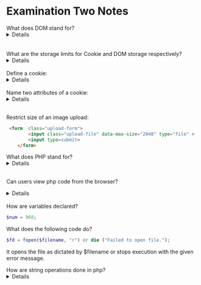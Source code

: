 # Examination Two Notes

<summary>
What does DOM stand for?
<details>
Document Object Model
</details><br>
<br>
What are the storage limits for Cookie and DOM storage respectively?
<details>
* Cookie: 4Kb<br>
* DOM: 50Mb
</details><br>
Define a cookie:
<details>
A cookie is stored on a user's computer as to remember information about the user.
<br>
They can be used for persistent logins or maybe caching user preferences.
</details><br>
Name two attributes of a cookie:
<details>
* Secure
* HTTPOnly
</details><br>
</summary>

Restrict size of an image upload:
```html
 <form  class="upload-form">
        <input class="upload-file" data-max-size="2048" type="file" >
        <input type=submit>
    </form>
```

<summary>
What does PHP stand for?
<details>
Hypertext Preprocessor!
</details><br>

Can users view php code from the browser?
<details>
No! Unlike js ; php is a prepocessor and everything is done on the servers side.
</details><br>
</summary>
How are variables declared?
<br>

```php
$num = 968;
```

What does the following code do?

```php
$fd = fopen($filename, "r") or die ("Failed to open file.");
```

It opens the file as dictated by $filename or stops execution with the given error message.

<summary>
How are string operations done in php?
<details>
* strcmp: Compares two strings.
* strstr: Finds a substring within another string.
* strlen: Returns the length of a string.
* strcpy: Copies one string into another one.
</details><br>
</summary> 
